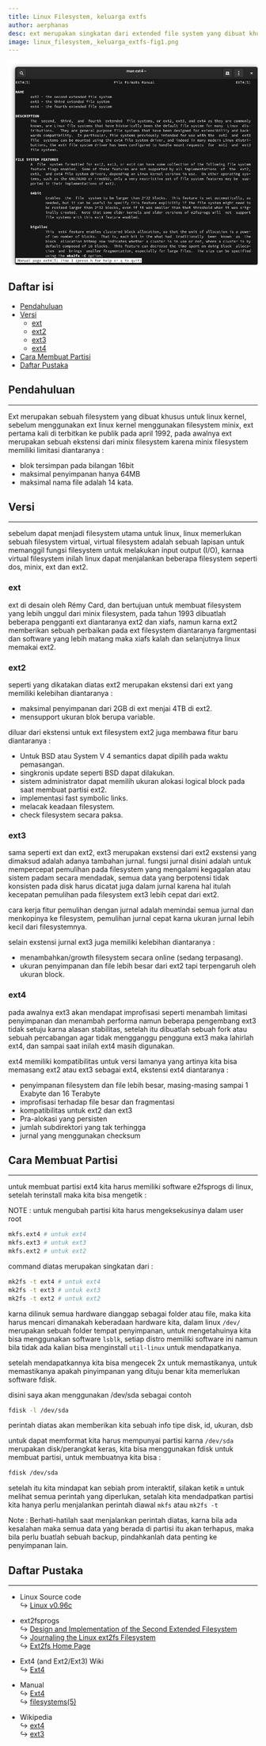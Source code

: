 ```yaml
---
title: Linux Filesystem, keluarga extfs
author: aerphanas
desc: ext merupakan singkatan dari extended file system yang dibuat khusus untuk linux kernel,yang sebelumnya linux menggunakan filesystem milik minix
image: linux_filesystem,_keluarga_extfs-fig1.png
---
```


![Ext4 Manual](/images/linux_filesystem,_keluarga_extfs-fig1.png "Ext4 Manual")

## Daftar isi

- [Pendahuluan](#pendahuluan)
- [Versi](#versi)
  - [ext](#ext)
  - [ext2](#ext2)
  - [ext3](#ext3)
  - [ext4](#ext4)
- [Cara Membuat Partisi](#cara-membuat-partisi)
- [Daftar Pustaka](#daftar-pustaka)

## Pendahuluan

---

Ext merupakan sebuah filesystem yang dibuat khusus untuk linux kernel, sebelum menggunakan ext linux kernel menggunakan filesystem minix, ext pertama kali di terbitkan ke publik pada april 1992, pada awalnya ext merupakan sebuah ekstensi dari minix filesystem karena minix filesystem memiliki limitasi diantaranya :

- blok tersimpan pada bilangan 16bit
- maksimal penyimpanan hanya 64MB
- maksimal nama file adalah 14 kata.

## Versi

---

sebelum dapat menjadi filesystem utama untuk linux, linux memerlukan sebuah filesystem virtual, virtual filesystem adalah sebuah lapisan untuk memanggil fungsi filesystem untuk melakukan input output (I/O), karnaa virtual filesystem inilah linux dapat menjalankan beberapa filesystem seperti dos, minix, ext dan ext2.

### ext

ext di desain oleh Rémy Card, dan bertujuan untuk membuat filesystem yang lebih unggul dari minix filesystem, pada tahun 1993 dibuatlah beberapa pengganti ext diantaranya ext2 dan xiafs, namun karna ext2 memberikan sebuah perbaikan pada ext filesystem diantaranya fargmentasi dan software yang lebih matang maka xiafs kalah dan selanjutnya linux memakai ext2.

### ext2

seperti yang dikatakan diatas ext2 merupakan ekstensi dari ext yang memiliki kelebihan diantaranya :

- maksimal penyimpanan dari 2GB di ext menjai 4TB di ext2.
- mensupport ukuran blok berupa variable.

diluar dari ekstensi untuk ext filesystem ext2 juga membawa fitur baru diantaranya :

- Untuk BSD atau System V 4 semantics dapat dipilih pada waktu pemasangan.
- singkronis update seperti BSD dapat dilakukan.
- sistem administrator dapat memilih ukuran alokasi logical block pada saat membuat partisi ext2.
- implementasi fast symbolic links.
- melacak keadaan filesystem.
- check filesystem secara paksa.

### ext3

sama seperti ext dan ext2, ext3 merupakan exstensi dari ext2 exstensi yang dimaksud adalah adanya tambahan jurnal.
fungsi jurnal disini adalah untuk mempercepat pemulihan pada filesystem yang mengalami kegagalan atau sistem padam secara mendadak, semua data yang berpotensi tidak konsisten pada disk harus dicatat juga dalam jurnal karena hal itulah kecepatan pemulihan pada filesystem ext3 lebih cepat dari ext2.

cara kerja fitur pemulihan dengan jurnal adalah memindai semua jurnal dan menkopinya ke filesystem, pemulihan jurnal cepat karna ukuran jurnal lebih kecil dari filesystemnya.

selain exstensi jurnal ext3 juga memiliki kelebihan diantaranya :

- menambahkan/growth filesystem secara online (sedang terpasang).
- ukuran penyimpanan dan file lebih besar dari ext2 tapi terpengaruh oleh ukuran block.

### ext4

pada awalnya ext3 akan mendapat improfisasi seperti menambah limitasi penyimpanan dan menambah performa namun beberapa pengembang ext3 tidak setuju karna alasan stabilitas, setelah itu dibuatlah sebuah fork atau sebuah percabangan agar tidak mengganggu pengguna ext3 maka lahirlah ext4, dan sampai saat inilah ext4 masih digunakan.

ext4 memiliki kompatibilitas untuk versi lamanya yang artinya kita bisa memasang ext2 atau ext3 sebagai ext4, ekstensi ext4 diantaranya :

- penyimpanan filesystem dan file lebih besar, masing-masing sampai 1 Exabyte dan 16 Terabyte
- improfisasi terhadap file besar dan fragmentasi
- kompatibilitas untuk ext2 dan ext3
- Pra-alokasi yang persisten
- jumlah subdirektori yang tak terhingga
- jurnal yang menggunakan checksum

## Cara Membuat Partisi

---

untuk membuat partisi ext4 kita harus memiliki software e2fsprogs di linux, setelah terinstall maka kita bisa mengetik :

NOTE : untuk mengubah partisi kita harus mengeksekusinya dalam user root

```sh
mkfs.ext4 # untuk ext4
mkfs.ext3 # untuk ext3
mkfs.ext2 # untuk ext2
```

command diatas merupakan singkatan dari :

```sh
mk2fs -t ext4 # untuk ext4
mk2fs -t ext3 # untuk ext3
mk2fs -t ext2 # untuk ext2
```

karna dilinuk semua hardware dianggap sebagai folder atau file, maka kita harus mencari dimanakah keberadaan hardware kita, dalam linux ```/dev/``` merupakan sebuah folder tempat penyimpanan, untuk mengetahuinya kita bisa menggunakan software ```lsblk```, setiap distro memiliki software ini namun bila tidak ada kalian bisa menginstall ```util-linux``` untuk mendapatkanya.

setelah mendapatkannya kita bisa mengecek 2x untuk memastikanya, untuk memastikanya apakah pinyimpanan yang dituju benar kita memerlukan software fdisk.

disini saya akan menggunakan /dev/sda sebagai contoh

```sh
fdisk -l /dev/sda
```

perintah diatas akan memberikan kita sebuah info tipe disk, id, ukuran, dsb

untuk dapat memformat kita harus mempunyai partisi karna ```/dev/sda``` merupakan disk/perangkat keras, kita bisa menggunakan fdisk untuk membuat partisi, untuk membuatnya kita bisa :

```sh
fdisk /dev/sda
```

setelah itu kita mindapat kan sebiah prom interaktif, silakan ketik ```m``` untuk melihat semua perintah yang diperlukan, setalah kita mendadpatkan partisi kita hanya perlu menjalankan perintah diawal ```mkfs``` atau ```mk2fs -t```

Note : Berhati-hatilah saat menjalankan perintah diatas, karna bila ada kesalahan maka semua data yang berada di partisi itu akan terhapus, maka bila perlu buatlah sebuah backup, pindahkanlah data penting ke penyimpanan lain.

## Daftar Pustaka

---

- Linux Source code  
↪ [Linux v0.96c](https://www.tuhs.org/cgi-bin/utree.pl?file=Linux0.96c/include/linux/ext_fs.h)

- ext2fsprogs  
↪ [Design and Implementation of the Second Extended Filesystem](https://e2fsprogs.sourceforge.net/ext2intro.html)  
↪ [Journaling the Linux ext2fs Filesystem](https://e2fsprogs.sourceforge.net/journal-design.pdf)  
↪ [Ext2fs Home Page](https://e2fsprogs.sourceforge.net/ext2.html)  

- Ext4 (and Ext2/Ext3) Wiki  
↪ [Ext4](https://ext4.wiki.kernel.org/index.php/Main_Page)  

- Manual  
↪ [Ext4](https://man7.org/linux/man-pages/man5/ext4.5.html)  
↪ [filesystems(5)](https://linux.die.net/man/5/filesystems)  

- Wikipedia  
↪ [ext4](https://en.wikipedia.org/wiki/Ext4)  
↪ [ext3](https://en.wikipedia.org/wiki/Ext3)  
